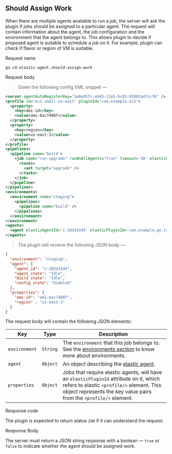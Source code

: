 ## Should Assign Work

When there are multiple agents available to run a job, the server will ask the plugin if jobs should be assigned to a particular agent. The request will contain information about the agent, the job configuration and the environment that the agent belongs to.
This allows plugin to decide if proposed agent is suitable to schedule a job on it. For example, plugin can check if flavor or region of VM is suitable.

<p class='request-name-heading'>Request name</p>

`go.cd.elastic-agent.should-assign-work`

<p class='request-body-heading'>Request body</p>

> Given the following config XML snippet —

```xml
<server agentAutoRegisterKey="1e0e05fc-eb45-11e5-bc83-93882adfccf6" />
<profile id="ec2.small-us-east" pluginId="com.example.ec2">
  <property>
    <key>ami-id</key>
    <value>ami-6ac7408f</value>
  </property>
  <property>
    <key>region</key>
    <value>us-east-1</value>
  </property>
</profile>
<pipelines>
  <pipeline name='build'>
    <job name="run-upgrade" runOnAllAgents="true" timeout='30' elasticProfileId="ec2.small-us-east">
      <tasks>
        <ant target="upgrade" />
      </tasks>
    </job>
  </pipeline>
</pipelines>
<environments>
  <environment name="staging">
    <pipelines>
      <pipeline name="build" />
    </pipelines>
  </environment>
</environment>
<agents>
  <agent elasticAgentId='i-283432d4' elasticPluginId='com.example.go.testplugin' />
</agents>
```

> The plugin will receive the following JSON body —

```json
{
  "environment": "staging",
  "agent": {
    "agent_id": "i-283432d4",
    "agent_state": "Idle",
    "build_state": "Idle",
    "config_state": "Enabled"
  },
  "properties": {
    "ami-id": "ami-6ac7408f",
    "region" : "us-east-1"
  }
}
```

The request body will contain the following JSON elements:

<p class='attributes-table-follows'></p>

| Key                 | Type     | Description |
| ------------------- | -------- | ----------- |
| `environment`       | `String` | The `environment` that this job belongs to. See the [environments section](https://docs.gocd.io/current/introduction/concepts_in_go.html#environment) to know more about environments. |
| `agent`             | `Object` | An object describing the [elastic agent](#elastic-agent-object). |
| `properties`        | `Object` | Jobs that require elastic agents, will have an `elasticPluginId` attribute on it, which refers to elastic `<profile/>` element. This object represents the key value pairs from the `<profile/>` element. |

<p class='response-code-heading'>Response code</p>

The plugin is expected to return status `200` if it can understand the request.

<p class='response-body-heading'>Response Body</p>

The server must return a JSON string response with a boolean — `true` or `false` to indicate whether the agent should be assigned work.
